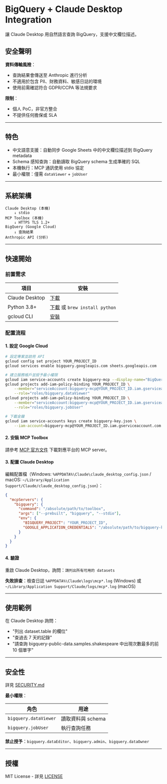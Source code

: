 # BigQuery + Claude Desktop Integration

讓 Claude Desktop 用自然語言查詢 BigQuery，支援中文欄位描述。

## 安全聲明

**資料傳輸風險**：
- 查詢結果會傳送至 Anthropic 進行分析
- 不適用於包含 PII、財務資料、敏感日誌的環境
- 使用前需確認符合 GDPR/CCPA 等法規要求

**限制**：
- 個人 PoC，非官方整合
- 不提供任何擔保或 SLA

---

## 特色

- 中文語意支援：自動同步 Google Sheets 中的中文欄位描述到 BigQuery metadata
- Schema 感知查詢：自動讀取 BigQuery schema 生成準確的 SQL
- 本機執行：MCP 通訊使用 stdio 協定
- 最小權限：僅需 `dataViewer` + `jobUser`

---

## 系統架構

```
Claude Desktop (本機)
    ↓ stdio
MCP Toolbox (本機)
    ↓ HTTPS TLS 1.2+
BigQuery (Google Cloud)
    ↓ 查詢結果
Anthropic API (分析)
```

---

## 快速開始

### 前置需求

| 項目 | 安裝 |
|------|------|
| Claude Desktop | [下載](https://claude.com/download) |
| Python 3.8+ | [下載](https://python.org) 或 `brew install python` |
| gcloud CLI | [安裝](https://cloud.google.com/sdk/docs/install) |

### 配置流程

#### 1. 設定 Google Cloud

```bash
# 設定專案並啟用 API
gcloud config set project YOUR_PROJECT_ID
gcloud services enable bigquery.googleapis.com sheets.googleapis.com

# 建立服務帳戶並授予最小權限
gcloud iam service-accounts create bigquery-mcp --display-name="BigQuery MCP"
gcloud projects add-iam-policy-binding YOUR_PROJECT_ID \
    --member="serviceAccount:bigquery-mcp@YOUR_PROJECT_ID.iam.gserviceaccount.com" \
    --role="roles/bigquery.dataViewer"
gcloud projects add-iam-policy-binding YOUR_PROJECT_ID \
    --member="serviceAccount:bigquery-mcp@YOUR_PROJECT_ID.iam.gserviceaccount.com" \
    --role="roles/bigquery.jobUser"

# 下載金鑰
gcloud iam service-accounts keys create bigquery-key.json \
    --iam-account=bigquery-mcp@YOUR_PROJECT_ID.iam.gserviceaccount.com
```

#### 2. 安裝 MCP Toolbox

請參考 [MCP 官方文件](https://modelcontextprotocol.io/introduction) 下載對應平台的 MCP server。

#### 3. 配置 Claude Desktop

編輯配置檔（Windows: `%APPDATA%\Claude\claude_desktop_config.json` / macOS: `~/Library/Application Support/Claude/claude_desktop_config.json`）：

```json
{
  "mcpServers": {
    "bigquery": {
      "command": "/absolute/path/to/toolbox",
      "args": ["--prebuilt", "bigquery", "--stdio"],
      "env": {
        "BIGQUERY_PROJECT": "YOUR_PROJECT_ID",
        "GOOGLE_APPLICATION_CREDENTIALS": "/absolute/path/to/bigquery-key.json"
      }
    }
  }
}
```

#### 4. 驗證

重啟 Claude Desktop，詢問：`請列出所有可用的 datasets`

**失敗排查**：檢查日誌 `%APPDATA%\Claude\logs\mcp*.log` (Windows) 或 `~/Library/Application Support/Claude/logs/mcp*.log` (macOS)

---

## 使用範例

在 Claude Desktop 詢問：
- "列出 dataset.table 的欄位"
- "查過去 7 天的記錄"
- "請查詢 bigquery-public-data.samples.shakespeare 中出現次數最多的前 10 個單字"

---

## 安全性

詳見 [SECURITY.md](SECURITY.md)

**最小權限**：

| 角色 | 用途 |
|------|------|
| `bigquery.dataViewer` | 讀取資料與 schema |
| `bigquery.jobUser` | 執行查詢任務 |

**禁止授予**：`bigquery.dataEditor`、`bigquery.admin`、`bigquery.dataOwner`

---

## 授權

MIT License - 詳見 [LICENSE](LICENSE)

